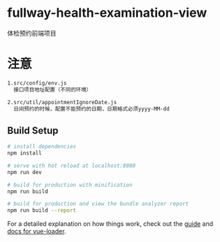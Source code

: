 # fullway-health-examination-view
体检预约前端项目



# 注意
```bash
1.src/config/env.js
  接口项目地址配置（不同的环境）

2.src/util/appointmentIgnoreDate.js
  日间预约的时候，配置不能预约的日期，日期格式必须yyyy-MM-dd
```




## Build Setup

``` bash
# install dependencies
npm install

# serve with hot reload at localhost:8080
npm run dev

# build for production with minification
npm run build

# build for production and view the bundle analyzer report
npm run build --report
```

For a detailed explanation on how things work, check out the [guide](http://vuejs-templates.github.io/webpack/) and [docs for vue-loader](http://vuejs.github.io/vue-loader).

